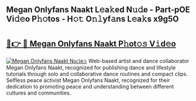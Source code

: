 ## Megan Onlyfans Naakt L𝚎a𝚔ed N𝚞𝚍e - Part-pOE Vi𝚍𝚎o P𝚑𝚘tos - H𝚘𝚝 O𝚗𝚕yf𝚊ns L𝚎a𝚔s x9g5O

# <h2><a href="http://kf71qk6.oniu.top/?m=Megan+Onlyfans+Naakt">🔗👉 🔴 Megan Onlyfans Naakt P𝚑ot𝚘𝚜 V𝚒d𝚎o</a></h2>

[![Megan Onlyfans Naakt Nu𝚍e𝚜](https://i.imgur.com/0qMVB7G.gif)](http://kf71qk6.oniu.top/?m=Megan+Onlyfans+Naakt)
Web-based artist and dance collaborator Megan Onlyfans Naakt, recognized for publishing dance and lifestyle tutorials through solo and collaborative dance routines and compact clips. Selfless peace activist Megan Onlyfans Naakt, recognized for their dedication to promoting peace and understanding between different cultures and communities.  

